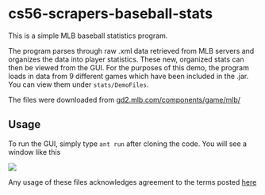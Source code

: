 # cs56-scrapers-baseball-stats

This is a simple MLB baseball statistics program. 

The program parses through raw .xml data retrieved from MLB servers and organizes the data into player statistics. These new, organized stats can then be viewed from the GUI. For the purposes of this demo, the program loads in data from 9 different games which have been included in the .jar. You can view them under `stats/DemoFiles`.

The files were downloaded from [gd2.mlb.com/components/game/mlb/](http://gd2.mlb.com/components/game/mlb/)

## Usage

To run the GUI, simply type `ant run` after cloning the code. You will see a window like this

![](http://i.imgur.com/vJl9b1e.png)


Any usage of these files acknowledges agreement to the terms posted [here](http://gdx.mlb.com/components/copyright.txt)

